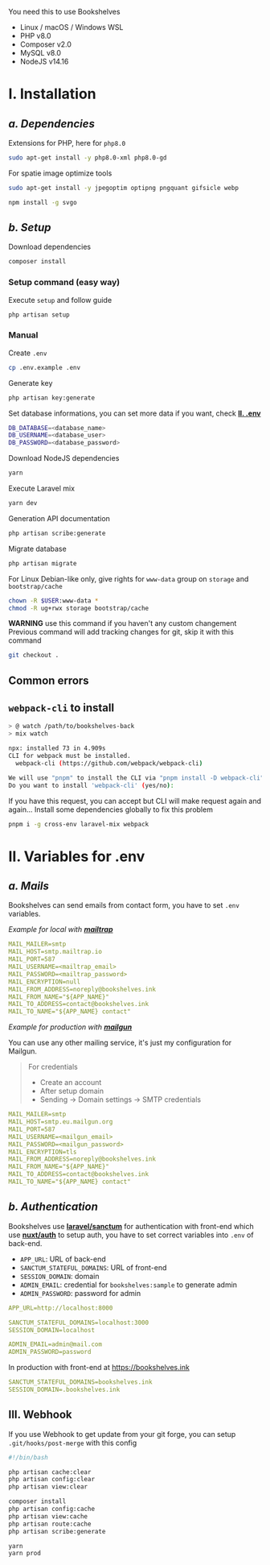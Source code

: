 You need this to use Bookshelves

- Linux / macOS / Windows WSL
- PHP v8.0
- Composer v2.0
- MySQL v8.0
- NodeJS v14.16

# **I. Installation**

## *a. Dependencies*

Extensions for PHP, here for `php8.0`

```bash
sudo apt-get install -y php8.0-xml php8.0-gd
```

For spatie image optimize tools

```bash
sudo apt-get install -y jpegoptim optipng pngquant gifsicle webp
```

```bash
npm install -g svgo
```

## *b. Setup*

Download dependencies

```bash
composer install
```

### Setup command (easy way)

Execute `setup` and follow guide

```bash
php artisan setup
```

### Manual

Create `.env`

```bash
cp .env.example .env
```

Generate key

```bash
php artisan key:generate
```

Set database informations, you can set more data if you want, check [**II. .env**](#heading-iienv)

```bash
DB_DATABASE=<database_name>
DB_USERNAME=<database_user>
DB_PASSWORD=<database_password>
```

Download NodeJS dependencies

```bash
yarn
```

Execute Laravel mix

```bash
yarn dev
```

Generation API documentation

```bash
php artisan scribe:generate
```

Migrate database

```bash
php artisan migrate
```

For Linux Debian-like only, give rights for `www-data` group on `storage` and `bootstrap/cache`

```bash
chown -R $USER:www-data *
chmod -R ug+rwx storage bootstrap/cache
```

**WARNING** use this command if you haven't any custom changement
Previous command will add tracking changes for git, skip it with this command

```bash
git checkout .
```

## Common errors

## `webpack-cli` to install

```bash
> @ watch /path/to/bookshelves-back
> mix watch

npx: installed 73 in 4.909s
CLI for webpack must be installed.
  webpack-cli (https://github.com/webpack/webpack-cli)

We will use "pnpm" to install the CLI via "pnpm install -D webpack-cli".
Do you want to install 'webpack-cli' (yes/no):
```

If you have this request, you can accept but CLI will make request again and again... Install some dependencies globally to fix this problem

```bash
pnpm i -g cross-env laravel-mix webpack
```

# **II. Variables for .env**

## *a. Mails*

Bookshelves can send emails from contact form, you have to set `.env` variables.

*Example for local with [**mailtrap**](https://mailtrap.io/)*

```yaml
MAIL_MAILER=smtp
MAIL_HOST=smtp.mailtrap.io
MAIL_PORT=587
MAIL_USERNAME=<mailtrap_email>
MAIL_PASSWORD=<mailtrap_password>
MAIL_ENCRYPTION=null
MAIL_FROM_ADDRESS=noreply@bookshelves.ink
MAIL_FROM_NAME="${APP_NAME}"
MAIL_TO_ADDRESS=contact@bookshelves.ink
MAIL_TO_NAME="${APP_NAME} contact"
```

*Example for production with [**mailgun**](https://www.mailgun.com/)*

You can use any other mailing service, it's just my configuration for Mailgun.

>For credentials
>
>- Create an account
>- After setup domain
>- Sending -> Domain settings -> SMTP credentials

```yaml
MAIL_MAILER=smtp
MAIL_HOST=smtp.eu.mailgun.org
MAIL_PORT=587
MAIL_USERNAME=<mailgun_email>
MAIL_PASSWORD=<mailgun_password>
MAIL_ENCRYPTION=tls
MAIL_FROM_ADDRESS=noreply@bookshelves.ink
MAIL_FROM_NAME="${APP_NAME}"
MAIL_TO_ADDRESS=contact@bookshelves.ink
MAIL_TO_NAME="${APP_NAME} contact"
```

## *b. Authentication*

Bookshelves use [**laravel/sanctum**](https://github.com/laravel/sanctum) for authentication with front-end which use [**nuxt/auth**](https://auth.nuxtjs.org/) to setup auth, you have to set correct variables into `.env` of back-end.

- `APP_URL`: URL of back-end
- `SANCTUM_STATEFUL_DOMAINS`: URL of front-end
- `SESSION_DOMAIN`: domain
- `ADMIN_EMAIL`: credential for `bookshelves:sample` to generate admin
- `ADMIN_PASSWORD`: password for admin

```yaml
APP_URL=http://localhost:8000

SANCTUM_STATEFUL_DOMAINS=localhost:3000
SESSION_DOMAIN=localhost

ADMIN_EMAIL=admin@mail.com
ADMIN_PASSWORD=password
```

In production with front-end at <https://bookshelves.ink>

```yaml
SANCTUM_STATEFUL_DOMAINS=bookshelves.ink
SESSION_DOMAIN=.bookshelves.ink
```

## **III. Webhook**

If you use Webhook to get update from your git forge, you can setup `.git/hooks/post-merge` with this config

```bash
#!/bin/bash

php artisan cache:clear
php artisan config:clear
php artisan view:clear

composer install
php artisan config:cache
php artisan view:cache
php artisan route:cache
php artisan scribe:generate

yarn
yarn prod
```
